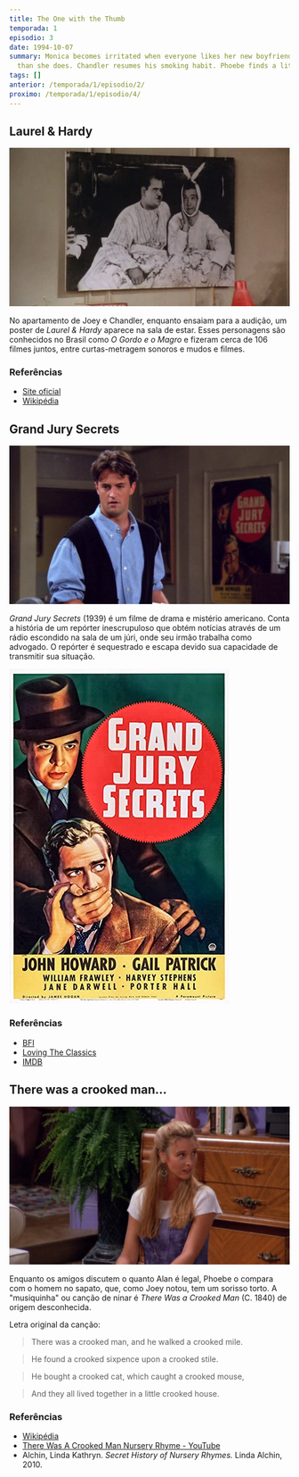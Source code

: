 ```yaml
---
title: The One with the Thumb
temporada: 1
episodio: 3
date: 1994-10-07
summary: Monica becomes irritated when everyone likes her new boyfriend more
  than she does. Chandler resumes his smoking habit. Phoebe finds a little something extra in her soda
tags: []
anterior: /temporada/1/episodio/2/
proximo: /temporada/1/episodio/4/
---
```


## Laurel & Hardy

![Laurel & Hardy](./img/3/laurel-and-hardy.png)

No apartamento de Joey e Chandler, enquanto ensaiam para a audição, um poster
de *Laurel & Hardy* aparece na sala de estar. Esses personagens são conhecidos
no Brasil como *O Gordo e o Magro* e fizeram cerca de 106 filmes juntos, entre
curtas-metragem sonoros e mudos e filmes.

### Referências

- [Site oficial](http://www.laurel-and-hardy.com/)
- [Wikipédia](https://pt.wikipedia.org/wiki/Laurel_%26_Hardy)

## Grand Jury Secrets

![Grand Jury Secrets](./img/3/grand-jury-secrets.png)

*Grand Jury Secrets* (1939) é um filme de drama e mistério americano. Conta a história de
um repórter inescrupuloso que obtém notícias através de um rádio escondido na
sala de um júri, onde seu irmão trabalha como advogado. O repórter é sequestrado
e escapa devido sua capacidade de transmitir sua situação.

![Grand Jury Secrets poster](./img/3/grand-jury-secrets-poster.jpg)

### Referências

- [BFI](https://www.bfi.org.uk/films-tv-people/4ce2b6ab720c8)
- [Loving The Classics](https://www.lovingtheclassics.com/by-title/g/grand-jury-secrets-1939.html)
- [IMDB](https://www.imdb.com/title/tt0031390/)

## There was a crooked man...

![There was a crooked man](./img/3/crooked-man.png)

<cena>
  <phoebe
    original="- From the nursery rhyme. 'There was a crooked man, Who had a crooked smile, Who lived in a shoe, For a... while...'"
    traducao="- Da musiquinha. 'Havia um cara de sorriso torto. E morava no sapato, por um... tempo..."
  ></phoebe>
</cena>

Enquanto os amigos discutem o quanto Alan é legal, Phoebe o compara com o homem no sapato,
que, como Joey notou, tem um sorisso torto. A "musiquinha" ou canção de ninar
é *There Was a Crooked Man* (C. 1840) de origem desconhecida.

Letra original da canção:

> There was a crooked man, and he walked a crooked mile.

> He found a crooked sixpence upon a crooked stile.

> He bought a crooked cat, which caught a crooked mouse,

> And they all lived together in a little crooked house.

### Referências

- [Wikipédia](https://en.wikipedia.org/wiki/There_Was_a_Crooked_Man)
- [There Was A Crooked Man Nursery Rhyme - YouTube](https://www.youtube.com/watch?v=WqyUOlz_6i4)
- Alchin, Linda Kathryn. *Secret History of Nursery Rhymes.* Linda Alchin, 2010.
